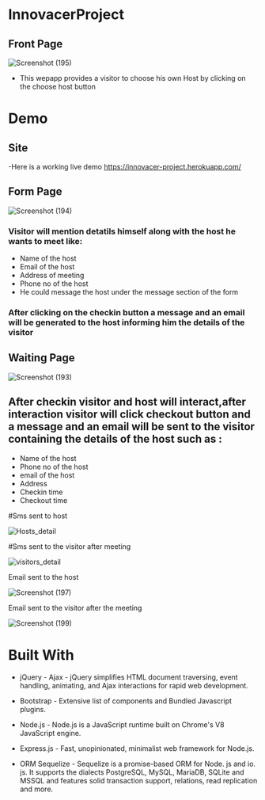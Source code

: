# InnovacerProject
## Front Page
![Screenshot (195)](https://user-images.githubusercontent.com/49112873/69902646-2b522200-13b6-11ea-824b-e9af4b5b341c.png)
- This wepapp provides a visitor to choose his own Host by clicking on the choose host button
# Demo
## Site
-Here is a working live demo https://innovacer-project.herokuapp.com/
## Form Page
![Screenshot (194)](https://user-images.githubusercontent.com/49112873/69902660-4de43b00-13b6-11ea-92a7-b7f742bb8fc0.png)
### Visitor will mention detatils himself along with the host he wants to meet like:
- Name of the host
- Email of the host
- Address of meeting
- Phone no of the host
- He could message the host under the message section of the form
### After clicking on the checkin button a message and an email will be generated to the host informing him the details of the visitor
## Waiting Page
![Screenshot (193)](https://user-images.githubusercontent.com/49112873/69902665-53da1c00-13b6-11ea-8826-36a9cd5a9c1a.png)
## After checkin visitor and host will interact,after interaction visitor will click checkout button and a message and an email will be sent to the visitor containing the details of the host such as :
- Name of the host
- Phone no of the host
- email of the host
- Address
- Checkin time
- Checkout time


#Sms sent to host

![Hosts_detail](https://user-images.githubusercontent.com/49112873/69904073-19797a80-13c8-11ea-89ef-eb6faada3eeb.jpeg)

#Sms sent to the visitor after meeting


![visitors_detail](https://user-images.githubusercontent.com/49112873/69904066-f222ad80-13c7-11ea-9f9a-b92bb3f3c6e9.jpeg)

Email sent to the host

![Screenshot (197)](https://user-images.githubusercontent.com/49112873/69904179-b1c42f00-13c9-11ea-922c-f278b07c032e.png)

Email sent to the visitor after the meeting

![Screenshot (199)](https://user-images.githubusercontent.com/49112873/69904125-d7046d80-13c8-11ea-98b3-5ca07146df51.png)

# Built With

- jQuery - Ajax - jQuery simplifies HTML document traversing, event handling, animating, and Ajax interactions for rapid web development.

- Bootstrap - Extensive list of components and Bundled Javascript plugins.

- Node.js - Node.js is a JavaScript runtime built on Chrome's V8 JavaScript engine.

- Express.js - Fast, unopinionated, minimalist web framework for Node.js.

- ORM Sequelize - Sequelize is a promise-based ORM for Node. js and io. js. It supports the dialects PostgreSQL, MySQL, MariaDB, SQLite and MSSQL and features solid transaction support, relations, read replication and more.
